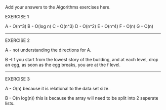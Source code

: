 Add your answers to the Algorithms exercises here.


EXERCISE 1

A - O(n^3)
B - O(log n)
C - O(n^3)
D - O(n^2)
E - O(n^4)
F - O(n)
G - O(n)

-------------------------------------------------------------------------------------------------------------

EXERCISE 2

A - not understanding the directions for A.

B -I f you start from the lowest story of the building, and at each level, drop an egg, as soon as the egg breaks, you are at the f level. 

-------------------------------------------------------------------------------------------------------------

EXERCISE 3  

A - O(n) because it is relational to the data set size. 

B - O(n log(n)) this is because the array will need to be split into 2 seperate lists. 

